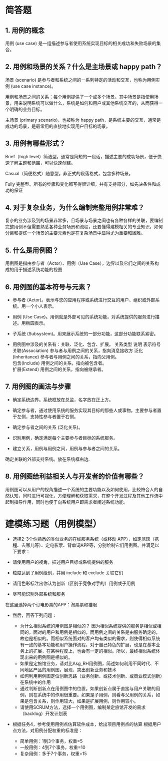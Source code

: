 # 简答题
## 1. 用例的概念
用例 (use case) 是一组描述参与者使用系统实现目标的相关成功和失败场景的集合。

## 2. 用例和场景的关系？什么是主场景或 happy path？

场景 (scenario) 是参与者和系统之间的一系列特定的活动和交互，也称为用例实例 (use case instance)。

用例和场景之间的关系：每个用例提供了一个或多个场景。其中场景是指使用场景，用来说明系统可以做什么，系统是如何和用户或其他系统交互的，从而获得一个明确的业务目标。

主场景 (primary scenario)，也被称为 happy path，是系统主要的交互，通常是成功的场景，是最常用的直接地实现用户目标的场景。

## 3. 用例有哪些形式？


Brief（high level）简洁型。通常是简短的一段话，描述主要的成功场景，便于快速了解主题和范围，可以快速创建。


Casual（简便格式）随意型。非正式的段落格式，包含多种场景。


Fully 完整型。所有的步骤和变化都写得很详细，并有支持部分，如先决条件和成功的保证

## 4. 对于复杂业务，为什么编制完整用例非常难？
复杂的业务涉及到的场景非常多，且场景与场景之间也有各种各样的关联，要编制完整用例不但需要熟悉各种业务场景和流程，还要懂得建模相关的专业知识，如何分离和提炼一个场景的主要元素也是在复杂场景中显得尤为重要和困难。
## 5. 什么是用例图？
用例图是指由参与者（Actor）、用例（Use Case），边界以及它们之间的关系构成的用于描述系统功能的视图
## 6. 用例图的基本符号与元素？


- 参与者 (Actor)。表示与您的应用程序或系统进行交互的用户、组织或外部系统。用一个小人表示。


- 用例 (Use Case)。用例就是外部可见的系统功能，对系统提供的服务进行描述。用椭圆表示。


- 子系统 (Subsystem)。用来展示系统的一部分功能，这部分功能联系紧密。


- 用例图中涉及的关系有：关联、泛化、包含、扩展。
关系类型           	说明                 	表示符号
关联(Association)	参与者与用例之间的关系，指向消息接收方	
泛化(Inheritance)	参与者与用例之间的关系，指向父用例。 	
包含(Include)    	用例之间的关系，指向被包含者。    	
扩展(Extend)     	用例之间的关系，指向被继承者。


## 7. 用例图的画法与步骤


- 确定系统边界。系统框放在总监，名字放在正上方。


- 确定参与者，通过使用系统的服务实现其目标的那些人或事物。主要参与者置于左侧，支持性参与者置于右侧。


- 确定参与者之间的关系 (泛化关系)。


- 识别用例，确定满足每个主要参与者目标的系统服务。


- 建立关系，用例与用例之间，用例与参与者之间的关系。


确定关联的外部支持系统。放在系统框右边.


## 8. 用例图给利益相关人与开发者的价值有哪些？
用例图可以从用户的视角描述一个系统的主要功能以及如何使用，比较符合人的自然认知，同时进行可视化，方便理解和获取需求，在整个开发过程及其他工作流中起到指导作用，同时也便于向系统用户即需求者阐述系统功能。

# 建模练习题（用例模型）

- 选择2-3个你熟悉的类似业务的在线服务系统（或移动 APP），如定旅馆（携程、去哪儿等）、定电影票、背单词APP等，分别绘制它们用例图。并满足以下要求：

- 请使用用户的视角，描述用户目标或系统提供的服务
- 粒度达到子用例级别，并用 include 和 exclude 关联它们
- 请用色彩标注出你认为创新（区别于竞争对手的）用例或子用例
- 尽可能识别外部系统和服务

在这里选择两个订电影票的APP：淘票票和猫眼


- 然后，回答下列问题：

   - 为什么相似系统的用例图是相似的？
因为相似系统提供的服务是相似或相同的，面对的用户和用例是相似的，而用例之间的关系是由服务确定的，故也是相似的。而相似系统面对的客户均有类似的需求，则使得相似系统有一致的基本功能和用户操作流程，对于自己特色的扩展，也是在基本业务上的扩展，在某种程度上，也会有一定的相似。所以，最终相似系统体现出来的用例图是相似的。
    - 如果是定旅馆业务，请对比Asg_RH用例图，简述如何利用不同时代、不同地区产品的用例图，展现、突出创新业务和技术
    - 如何利用用例图定位创新思路（业务创新、或技术创新、或商业模式创新）在系统中的作用
    - 通过判断创新点在用例图中的位置。如果创新点属于直接与用户关联的用例，则在系统中的作用很重要。如果是子用例，则看与父用例的关系，如果是包含关系，则作用较大，如果是扩展用例，则作用较小。
    - 请使用SCRUM方法，选择一个用例图，编制某定旅馆开发的需求（backlog）开发计划表


- 根据任务4，参考使用用例点估算软件成本，给出项目用例点的估算
根据用户点方法，对用例分配权重的标准是： 
    - 简单用例：1到3个事务，权重=5
    - 一般用例：4到7个事务，权重=10
    - 复杂用例：多于7个事务，权重=15